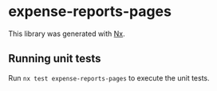 # expense-reports-pages

This library was generated with [Nx](https://nx.dev).

## Running unit tests

Run `nx test expense-reports-pages` to execute the unit tests.
